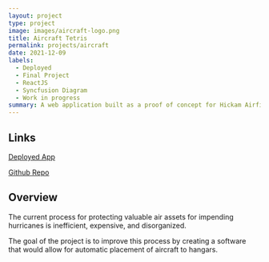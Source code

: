 ```yaml
---
layout: project
type: project
image: images/aircraft-logo.png 
title: Aircraft Tetris
permalink: projects/aircraft
date: 2021-12-09
labels:
  - Deployed
  - Final Project
  - ReactJS
  - Syncfusion Diagram
  - Work in progress
summary: A web application built as a proof of concept for Hickam Airfield in order to assist with aircraft-to-hangar placement in the case of a natural disaster such as a hurricane.
---
```


## Links

[Deployed App](https://aircraft-hangar.xyz/)

[Github Repo](https://github.com/AircraftHangar491/aircraft-hangar)

## Overview

The current process for protecting valuable air assets for impending hurricanes is inefficient, expensive, and disorganized. 

The goal of the project is to improve this process by creating a software that would allow for automatic placement of aircraft to hangars.

